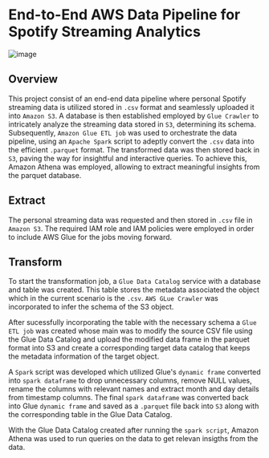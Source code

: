 # End-to-End AWS Data Pipeline for Spotify Streaming Analytics
![image](https://github.com/nikitgoku/aws_data_engineering_e2e/assets/114753615/88d7cf3e-9f88-45a9-8389-ace0e1d05b36)

## **Overview**
This project consist of an end-end data pipeline where personal Spotify streaming data is utilized stored in `.csv` format and seamlessly uploaded it into `Amazon S3`. A database is then established employed by `Glue Crawler` to intricately analyze the streaming data stored in `S3`, determining its schema. Subsequently, `Amazon Glue ETL job` was used to orchestrate the data pipeline, using an `Apache Spark` script to adeptly convert the `.csv` data into the efficient `.parquet` format. The transformed data was then stored back in `S3`, paving the way for insightful and interactive queries. To achieve this, Amazon Athena was employed, allowing to extract meaningful insights from the parquet database.

## **Extract**
The personal streaming data was requested and then stored in `.csv` file in `Amazon S3`. The required IAM role and IAM policies were employed in order to include AWS Glue for the jobs moving forward.

## **Transform**
To start the transformation job, a `Glue Data Catalog` service with a database and table was created. This table stores the metadata associated the object which in the current scenario is the `.csv`. `AWS GLue Crawler` was incorporated to infer the schema of the S3 object.

After sucessfully incorporating the table with the necessary schema a `Glue ETL job` was created whose main was to modify the source CSV file using the Glue Data Catalog and upload the modified data frame in the parquet format into S3 and create a corresponding target data catalog that keeps the metadata information of the target object.

A `Spark` script was developed which utilized Glue's `dynamic frame` converted into `spark dataframe` to drop unnecessary columns, remove NULL values, rename the columns with relevant names and extract month and day details from timestamp columns. The final `spark dataframe` was converted back into Glue `dynamic frame` and saved as a `.parquet` file back into `S3` along with the corresponding table in the Glue Data Catalog.

With the Glue Data Catalog created after running the `spark script`, Amazon Athena was used to run queries on the data to get relevan insigths from the data.

